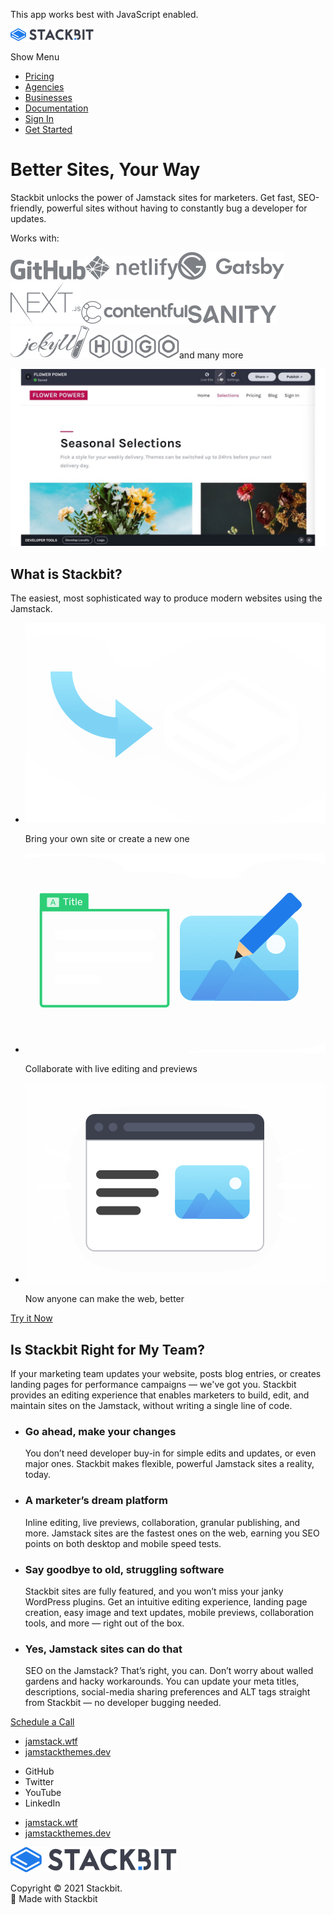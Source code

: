 This app works best with JavaScript enabled.

<a href="/" class="masthead-logo"><img src="/images/logo_alt.svg" alt="Stackbit logo" width="133" height="20" /></a>

<span class="screen-reader-text">Show Menu</span><span class="masthead-menu-icon" aria-hidden="true"></span>

-   [Pricing](/pricing)
-   [Agencies](/agencies)
-   [Businesses](/businesses)
-   [Documentation](https://www.stackbit.com/docs/)
-   [Sign In](https://app.stackbit.com/)
-   <a href="https://app.stackbit.com/create" class="button-component button-component-theme-accent button-component-hollow"><span>Get Started</span></a>

Better Sites, Your Way
======================

Stackbit unlocks the power of Jamstack sites for marketers. Get fast, SEO-friendly, powerful sites without having to constantly bug a developer for updates.

<span class="product-hero-services-title">Works with:</span>

<img src="/images/icons/icon-github-grayscale.svg" alt="GitHub logo" class="product-hero-service" /><img src="/images/icons/icon-netlify-grayscale.svg" alt="Netlify logo" class="product-hero-service" /><img src="/images/icons/icon-gatsby-grayscale.svg" alt="Gatsby logo" class="product-hero-service" /><img src="/images/icons/icon-nextjs-grayscale.svg" alt="Next.js logo" class="product-hero-service" /><img src="/images/icons/icon-contentful-grayscale.svg" alt="Contentful logo" class="product-hero-service" /><img src="/images/icons/icon-sanity-grayscale.svg" alt="Sanity logo" class="product-hero-service" /><img src="/images/icons/icon-jekyll-grayscale.svg" alt="Jekyll logo" class="product-hero-service" /><img src="/images/icons/icon-hugo-grayscale.svg" alt="Hugo logo" class="product-hero-service" /><span class="product-hero-services-etc">and many more</span>

<img src="/images/video-marketers-fallback.jpg" class="product-hero-media" />

What is Stackbit?
-----------------

The easiest, most sophisticated way to produce modern websites using the Jamstack.

-   <img src="/images/majestic-ant.png" alt="Bring your own site or create a new one" class="feature-highlight-combo-item-image" />

    Bring your own site or create a new one

-   <img src="/images/futuristic-mango.png" alt="Collaborate with live editing and previews" class="feature-highlight-combo-item-image" />

    Collaborate with live editing and previews

-   <img src="/images/magical-mars.png" alt="Now anyone can make the web, better" class="feature-highlight-combo-item-image" />

    Now anyone can make the web, better

<a href="https://app.stackbit.com/create" class="feature-highlight-combo-cta button-component button-component-theme-accent"><span>Try it Now</span></a>

Is Stackbit Right for My Team?
------------------------------

If your marketing team updates your website, posts blog entries, or creates landing pages for performance campaigns — we've got you. Stackbit provides an editing experience that enables marketers to build, edit, and maintain sites on the Jamstack, without writing a single line of code.

-   ### Go ahead, make your changes

    You don’t need developer buy-in for simple edits and updates, or even major ones. Stackbit makes flexible, powerful Jamstack sites a reality, today.

-   ### A marketer’s dream platform

    Inline editing, live previews, collaboration, granular publishing, and more. Jamstack sites are the fastest ones on the web, earning you SEO points on both desktop and mobile speed tests.

-   ### Say goodbye to old, struggling software

    Stackbit sites are fully featured, and you won’t miss your janky WordPress plugins. Get an intuitive editing experience, landing page creation, easy image and text updates, mobile previews, collaboration tools, and more — right out of the box.

-   ### Yes, Jamstack sites can do that

    SEO on the Jamstack? That’s right, you can. Don’t worry about walled gardens and hacky workarounds. You can update your meta titles, descriptions, social-media sharing preferences and ALT tags straight from Stackbit — no developer bugging needed.



<a href="https://calendly.com/ryland-stackbit/30min/" class="button-component button-component-theme-accent"><span>Schedule a Call</span></a>









-   <a href="https://jamstack.wtf/" class="footer-link-blue">jamstack.wtf</a>
-   <a href="https://jamstackthemes.dev/" class="footer-link-blue">jamstackthemes.dev</a>



<!-- -->

-   <span class="screen-reader-text">GitHub</span>
-   <span class="screen-reader-text">Twitter</span>
-   <span class="screen-reader-text">YouTube</span>
-   <span class="screen-reader-text">LinkedIn</span>

<!-- -->

-   <a href="https://jamstack.wtf/" class="footer-link-blue">jamstack.wtf</a>
-   <a href="https://jamstackthemes.dev/" class="footer-link-blue">jamstackthemes.dev</a>

<a href="/" class="footer-logo"><img src="/images/logo_alt.svg" alt="Stackbit logo" /></a>

Copyright © 2021 Stackbit.  
💖 Made with Stackbit

<img src="https://www.facebook.com/tr?id=2703040533152181&amp;ev=PageView&amp;noscript=1" width="1" height="1" />
